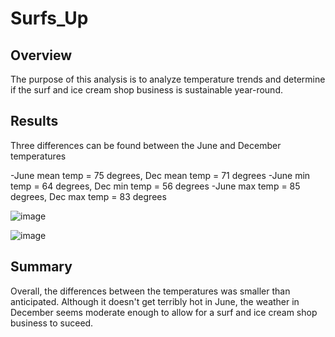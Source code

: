 # Surfs_Up

## Overview

The purpose of this analysis is to analyze temperature trends and determine if the surf and ice cream shop business is sustainable year-round.

## Results

Three differences can be found between the June and December temperatures

-June mean temp = 75 degrees, Dec mean temp = 71 degrees
-June min temp = 64 degrees, Dec min temp = 56 degrees
-June max temp = 85 degrees, Dec max temp = 83 degrees

![image](https://user-images.githubusercontent.com/115741212/207638933-25a026ae-b0ae-4f67-bfd0-ea087a6ca356.png)

![image](https://user-images.githubusercontent.com/115741212/207638971-b69490b1-1e91-455e-b104-5bac3674cea1.png)

## Summary

Overall, the differences between the temperatures was smaller than anticipated. Although it doesn't get terribly hot in June, the weather in December seems moderate enough to allow for a surf and ice cream shop business to suceed.
